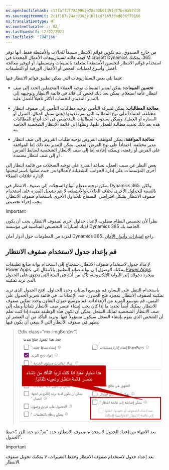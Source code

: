 ```yaml
---
ms.openlocfilehash: c13faff2f7849062b78c32b01351df7be0a57318
ms.sourcegitcommit: 2c1f107c24ac03d3e1671cd316930ad836f70666
ms.translationtype: HT
ms.contentlocale: ar-SA
ms.lasthandoff: 12/22/2021
ms.locfileid: "7945166"
---
```

من خارج الصندوق، يتم تكوين قوائم الانتظار مسبقاً للحالات والأنشطة فقط. أنها توفر قيمة هائلة لسيناريوهات الأعمال المحددة في Microsoft Dynamics ‏365. يمكنك استخدام قوائم الانتظار لتحسين الأنشطة المتعلقة بالمبيعات وتبسيطها، أو لتوفير معالجة أفضل وأسرع لعمليات الفحص أو الأعمال الورقية أو التطبيقات.

فيما يلي بعض السيناريوهات التي يمكن تطبيق قوائم الانتظار فيها:

-   **تحسين المبيعات:** يمكن لمدير المبيعات توجيه العملاء المحتملين الجدد إلى صف انتظار عامة *استعلام*. يمكن بعد ذلك فحص كل قائد في قائمة الانتظار وتوجيهه إلى المدير التنفيذي للحساب الأكثر تأهيلاً للعمل عليه.

-   **معالجة المطالبات:** يمكن لشركة التأمين توجيه مطالبات التأمين إلى صفوف انتظار مختلفة، اعتماداً على نوع المطالبة التي يتم تقديمها (على سبيل المثال، المنزل أو السيارة أو العمل). ويمكن لمندوب المطالبات المتخصص في أحد أنواع المطالبات هذه بعد ذلك تحديد مطالبة للعمل عليها، ونقلها إلى قائمة الانتظار الشخصية الخاصة به.

-   **معالجة الموافقة:** يمكن لموظف القروض توجيه طلبات القروض إلى صف انتظار مدير مختلفة، اعتماداً على نوع القرض المعني. يمكن للمدير بعد ذلك إما الموافقة على القرض أو رفضه، ويمكنه إعادته إما إلى صف الانتظار الشخصية لضابط القرض أو إلى صف انتظار *معتمدة* .

بغض النظر عن سبب العمل، تساعد القدرة على توجيه السجلات من قائمة انتظار إلى أخرى المؤسسات على إدارة الجوانب التشغيلية لأعمالها من حيث صلتها باستراتيجيتها لإدارة علاقات العملاء.

يمكن توجيه معظم أنواع السجلات إلى صفوف الانتظار في Dynamics 365. ولكن بالنسبة للجداول الأخرى بخلاف الحالات والأنشطة، لا يتم تشغيل القدرة على استخدام صفوف الانتظار بشكل افتراضي. للسماح للجداول الأخرى باستخدام صفوف الانتظار، يجب إجراء تخصيص.

> [!IMPORTANT]
> نظراً لأن تخصيص النظام مطلوب لإعداد جداول أخرى لصفوف الانتظار، يجب أن يكون لديك امتيازات التخصيص المناسبة في مؤسسة Dynamics 365 الخاصة بك.

لمزيد من المعلومات حول أدوار أمان Dynamics 365، راجع [امتيازات وأدوار الأمان](/dynamics365/customer-engagement/admin/security-roles-privileges/?azure-portal=true).

## <a name="set-up-a-table-to-use-queues"></a>قم بإعداد جدول لاستخدام صفوف الانتظار

لإعداد جدول لاستخدام صفوف الانتظار، ستحتاج إلى استخدام بوابة صانع تطبيقات Power Apps. يمكنك الوصول إلى بوابة صانع التطبيق بالانتقال إلى [Power Apps](https://make.powerapps.com/?azure-portal=true). بمجرد دخولك إلى البوابة الإلكترونية، تأكد من أنك في البيئة التي تحتوي على الجدول الذي تريد تمكينه.

باستخدام التنقل على اليسار، قم بتوسيع البيانات وحدد الجداول. افتح الجدول الذي تريد تمكينه لصفوف الانتظار. بمجرد فتح الجدول، حدد الإعدادات. في قائمة تحرير الجدول على اليمين، قم بتوسيع المزيد من الإعدادات. قم بتوسيع عنوان التعاون وحدد تمكين صفوف الانتظار. يمكنك أيضاً تحديد ما إذا كان يجب إنشاء عنصر صف الانتظار تلقائياً ونقله إلى صف الانتظار الشخصية لمالك السجل. يمكن أن تكون هذه الوظيفة مفيدة إذا كنت تعلم أن الشخص الذي يقوم بإنشاء السجل سيكون مسؤولاً عنها، وتريد التأكد من أن العنصر لن يظهر في صفوف الانتظار التي لا ينبغي أن يكون فيها.

> [!div class="mx-imgBorder"]
> [![لقطة شاشة لخيار التعاون لتمكين صفوف الانتظار.](../media/enable-queues.png)](../media/enable-queues.png#lightbox)

بعد الانتهاء من إعداد الجدول لاستخدام صفوف الانتظار، حدد "تم" ثم حدد الزر "حفظ الجدول".

> [!IMPORTANT]
> بعد إعداد جدول لاستخدام صفوف الانتظار وحفظ التغييرات، لا يمكنك تحويل صفوف الانتظار.